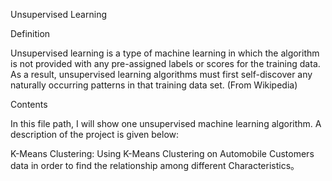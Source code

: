 Unsupervised Learning

Definition

Unsupervised learning is a type of machine learning in which the algorithm is not provided with any pre-assigned labels or scores for the training data. As a result, unsupervised learning algorithms must first self-discover any naturally occurring patterns in that training data set. (From Wikipedia)

Contents

In this file path, I will show one unsupervised machine learning algorithm. A description of the project is given below:

K-Means Clustering: Using K-Means Clustering on Automobile Customers data in order to find the relationship among different Characteristics。
